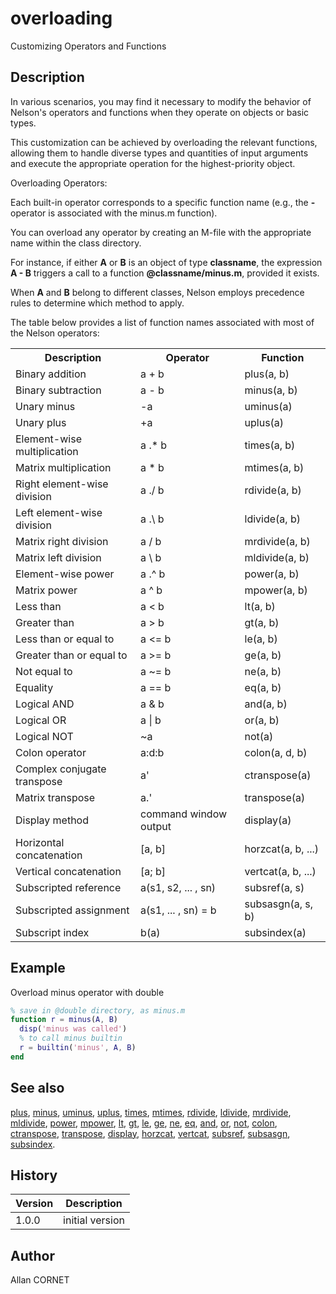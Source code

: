 # overloading

Customizing Operators and Functions

## Description

  <p>In various scenarios, you may find it necessary to modify the behavior of Nelson's operators and functions when they operate on objects or basic types.</p>
  <p>This customization can be achieved by overloading the relevant functions, allowing them to handle diverse types and quantities of input arguments and execute the appropriate operation for the highest-priority object.</p>
  <p/>
  <p>Overloading Operators:</p>
  <p/>
  <p>Each built-in operator corresponds to a specific function name (e.g., the <b>-</b> operator is associated with the minus.m function).</p>
  <p>You can overload any operator by creating an M-file with the appropriate name within the class directory.</p>
  <p>For instance, if either <b>A</b> or <b>B</b> is an object of type <b>classname</b>, the expression <b>A - B</b> triggers a call to a function <b>@classname/minus.m</b>, provided it exists.</p>
  <p>When <b>A</b> and <b>B</b> belong to different classes, Nelson employs precedence rules to determine which method to apply.</p>
  <p/>
  <p>The table below provides a list of function names associated with most of the Nelson operators:</p>
  <p/>
  <table style="width:100%">
    <tr>
      <th>Description</th>
      <th>Operator</th>
      <th>Function</th>
    </tr>
    <tr>
      <td>Binary addition</td>
      <td>a + b</td>
      <td>plus(a, b)</td>
    </tr>
    <tr>
      <td>Binary subtraction</td>
      <td>a - b</td>
      <td>minus(a, b)</td>
    </tr>
    <tr>
      <td>Unary minus</td>
      <td>-a</td>
      <td>uminus(a)</td>
    </tr>
    <tr>
      <td>Unary plus</td>
      <td>+a</td>
      <td>uplus(a)</td>
    </tr>
    <tr>
      <td>Element-wise multiplication</td>
      <td>a .* b</td>
      <td>times(a, b)</td>
    </tr>
    <tr>
      <td>Matrix multiplication</td>
      <td>a * b</td>
      <td>mtimes(a, b)</td>
    </tr>
    <tr>
      <td>Right element-wise division</td>
      <td>a ./ b</td>
      <td>rdivide(a, b)</td>
    </tr>
    <tr>
      <td>Left element-wise division</td>
      <td>a .\ b</td>
      <td>ldivide(a, b)</td>
    </tr>
    <tr>
      <td>Matrix right division</td>
      <td>a / b</td>
      <td>mrdivide(a, b)</td>
    </tr>
    <tr>
      <td>Matrix left division</td>
      <td>a \ b</td>
      <td>mldivide(a, b)</td>
    </tr>
    <tr>
      <td>Element-wise power</td>
      <td>a .^ b</td>
      <td>power(a, b)</td>
    </tr>
    <tr>
      <td>Matrix power</td>
      <td>a ^ b</td>
      <td>mpower(a, b)</td>
    </tr>
    <tr>
      <td>Less than</td>
      <td>a &lt; b</td>
      <td>lt(a, b)</td>
    </tr>
    <tr>
      <td>Greater than</td>
      <td>a &gt; b</td>
      <td>gt(a, b)</td>
    </tr>
    <tr>
      <td>Less than or equal to</td>
      <td>a &lt;= b</td>
      <td>le(a, b)</td>
    </tr>
    <tr>
      <td>Greater than or equal to</td>
      <td>a &gt;= b</td>
      <td>ge(a, b)</td>
    </tr>
    <tr>
      <td>Not equal to</td>
      <td>a ~= b</td>
      <td>ne(a, b)</td>
    </tr>
    <tr>
      <td>Equality</td>
      <td>a == b</td>
      <td>eq(a, b)</td>
    </tr>
    <tr>
      <td>Logical AND</td>
      <td>a &amp; b</td>
      <td>and(a, b)</td>
    </tr>
    <tr>
      <td>Logical OR</td>
      <td>a | b</td>
      <td>or(a, b)</td>
    </tr>
    <tr>
      <td>Logical NOT</td>
      <td>~a</td>
      <td>not(a)</td>
    </tr>
    <tr>
      <td>Colon operator</td>
      <td>a:d:b</td>
      <td>colon(a, d, b)</td>
    </tr>
    <tr>
      <td>Complex conjugate transpose</td>
      <td>a'</td>
      <td>ctranspose(a)</td>
    </tr>
    <tr>
      <td>Matrix transpose</td>
      <td>a.'</td>
      <td>transpose(a)</td>
    </tr>
    <tr>
      <td>Display method</td>
      <td>command window output</td>
      <td>display(a)</td>
    </tr>
    <tr>
      <td>Horizontal concatenation</td>
      <td>[a, b]</td>
      <td>horzcat(a, b, ...)</td>
    </tr>
    <tr>
      <td>Vertical concatenation</td>
      <td>[a; b]</td>
      <td>vertcat(a, b, ...)</td>
    </tr>
    <tr>
      <td>Subscripted reference</td>
      <td>a(s1, s2, ... , sn)</td>
      <td>subsref(a, s)</td>
    </tr>
    <tr>
      <td>Subscripted assignment</td>
      <td>a(s1, ... , sn) = b</td>
      <td>subsasgn(a, s, b)</td>
    </tr>
    <tr>
      <td>Subscript index</td>
      <td>b(a)</td>
      <td>subsindex(a)</td>
    </tr>
  </table>

## Example

Overload minus operator with double

```matlab
% save in @double directory, as minus.m
function r = minus(A, B)
  disp('minus was called')
  % to call minus builtin
  r = builtin('minus', A, B)
end
```

## See also

[plus](../operators/plus.md), [minus](../operators/minus.md), [uminus](../operators/uminus.md), [uplus](../operators/uplus.md), [times](../operators/times.md), [mtimes](../operators/mtimes.md), [rdivide](../operators/rdivide.md), [ldivide](../operators/ldivide.md), [mrdivide](../operators/mrdivide.md), [mldivide](../operators/mldivide.md), [power](../operators/power.md), [mpower](../operators/mpower.md), [lt](../operators/lt.md), [gt](../operators/gt.md), [le](../operators/le.md), [ge](../operators/ge.md), [ne](../operators/ne.md), [eq](../operators/eq.md), [and](../operators/and.md), [or](../operators/or.md), [not](../operators/not.md), [colon](../operators/colon.md), [ctranspose](../operators/ctranspose.md), [transpose](../operators/transpose.md), [display](../display_format/display.md), [horzcat](../operators/horzcat.md), [vertcat](../operators/vertcat.md), [subsref](../operators/subsref.md), [subsasgn](../operators/subsasgn.md), [subsindex](../operators/subsindex.md).

## History

| Version | Description     |
| ------- | --------------- |
| 1.0.0   | initial version |

## Author

Allan CORNET
